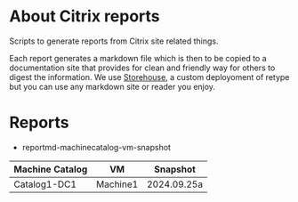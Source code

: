 # About Citrix reports

Scripts to generate reports from Citrix site related things.

Each report generates a markdown file which is then to be copied to a documentation site that provides for clean and friendly way for others to digest the information. We use [Storehouse](https://github.com/virtualizebrief/collection/tree/main/retype), a custom deployoment of retype but you can use any markdown site or reader you enjoy.

# Reports

- reportmd-machinecatalog-vm-snapshot

| Machine Catalog | VM | Snapshot |
| --- | --- | --- |
|Catalog1-DC1 | Machine1 | 2024.09.25a |
